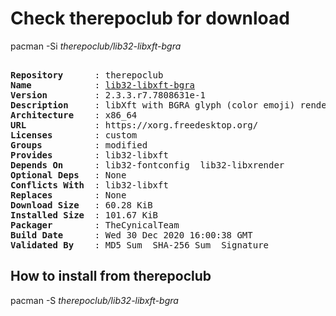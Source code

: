 # Check therepoclub for download

        
pacman -Si *therepoclub/lib32-libxft-bgra*

<div class="highlight"><pre class="highlight"><text>
<b>Repository</b>      : therepoclub
<b>Name</b>            : <a href='../../x86_64/lib32-libxft-bgra-2.3.3.r7.7808631e-1-x86_64.pkg.tar.zst'>lib32-libxft-bgra</a>
<b>Version</b>         : 2.3.3.r7.7808631e-1
<b>Description</b>     : libXft with BGRA glyph (color emoji) rendering & scaling patches by Maxime Coste
<b>Architecture</b>    : x86_64
<b>URL</b>             : https://xorg.freedesktop.org/
<b>Licenses</b>        : custom
<b>Groups</b>          : modified
<b>Provides</b>        : lib32-libxft
<b>Depends On</b>      : lib32-fontconfig  lib32-libxrender
<b>Optional Deps</b>   : None
<b>Conflicts With</b>  : lib32-libxft
<b>Replaces</b>        : None
<b>Download Size</b>   : 60.28 KiB
<b>Installed Size</b>  : 101.67 KiB
<b>Packager</b>        : TheCynicalTeam <wayne6324@gmail.com>
<b>Build Date</b>      : Wed 30 Dec 2020 16:00:38 GMT
<b>Validated By</b>    : MD5 Sum  SHA-256 Sum  Signature
</text></pre></div>

## How to install from therepoclub

        
pacman -S *therepoclub/lib32-libxft-bgra*
